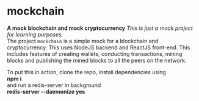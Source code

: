 # mockchain
<b>A mock blockchain and mock cryptocurrency</b>
<i> This is just a mock project for learning purposes.</i>
<br>
The project `mockchain` is a simple mock for a blockchain and cryptocurrency.
This uses NodeJS backend and ReactJS front-end. This includes features of creating wallets, conducting transactions, mining blocks and publishing
the mined blocks to all the peers on the network. 

To put this in action, clone the repo, install dependencies using
<br>
  <b>npm i</b>
<br>
and run a redis-server in background
<br>
  <b>redis-server --daemonize yes</b>
<br>
